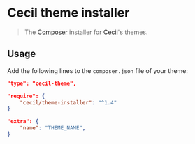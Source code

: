 # Cecil theme installer

> The [Composer](https://getcomposer.org) installer for [Cecil](https://cecil.app)'s themes.

## Usage

Add the following lines to the `composer.json` file of your theme:

```json
"type": "cecil-theme",
```

```json
"require": {
    "cecil/theme-installer": "^1.4"
}
```

```json
"extra": {
    "name": "THEME_NAME",
}
```
